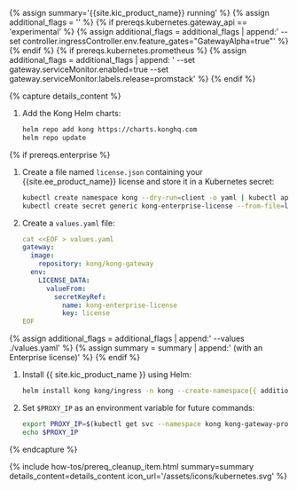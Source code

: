 {% assign summary='{{site.kic_product_name}} running' %}
{% assign additional_flags = '' %}
{% if prereqs.kubernetes.gateway_api == 'experimental' %}
{% assign additional_flags = additional_flags | append:' --set controller.ingressController.env.feature_gates="GatewayAlpha=true"' %}
{% endif %}
{% if prereqs.kubernetes.prometheus %}
{% assign additional_flags = additional_flags | append: ' --set gateway.serviceMonitor.enabled=true --set gateway.serviceMonitor.labels.release=promstack' %}
{% endif %}

{% capture details_content %}

1. Add the Kong Helm charts:

   ```bash
   helm repo add kong https://charts.konghq.com
   helm repo update
   ```

{% if prereqs.enterprise %}
1. Create a file named `license.json` containing your {{site.ee_product_name}} license and store it in a Kubernetes secret:

   ```bash
   kubectl create namespace kong --dry-run=client -o yaml | kubectl apply -f -
   kubectl create secret generic kong-enterprise-license --from-file=license=./license.json -n kong
   ```

1. Create a `values.yaml` file:

   ```yaml
   cat <<EOF > values.yaml
   gateway:
     image:
       repository: kong/kong-gateway
     env:
       LICENSE_DATA:
         valueFrom:
           secretKeyRef:
             name: kong-enterprise-license
             key: license
   EOF
   ```
{% assign additional_flags = additional_flags | append:' --values ./values.yaml' %}
{% assign summary = summary | append:' (with an Enterprise license)' %}
{% endif %}

1. Install {{ site.kic_product_name }} using Helm:

   ```bash
   helm install kong kong/ingress -n kong --create-namespace{{ additional_flags }}
   ```

1. Set `$PROXY_IP` as an environment variable for future commands:

   ```bash
   export PROXY_IP=$(kubectl get svc --namespace kong kong-gateway-proxy -o jsonpath='{range .status.loadBalancer.ingress[0]}{@.ip}{@.hostname}{end}')
   echo $PROXY_IP
   ```

{% endcapture %}

{% include how-tos/prereq_cleanup_item.html summary=summary details_content=details_content icon_url='/assets/icons/kubernetes.svg' %}

